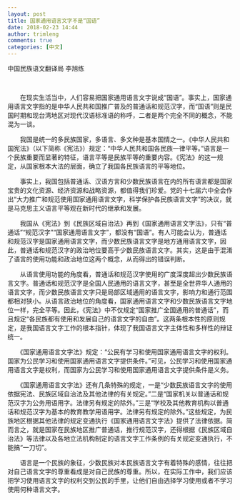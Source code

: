 ```yaml
---
layout: post
title: 国家通用语言文字不是“国语”
date: 2018-02-23 14:44
author: trimleng
comments: true
categories: [中文]
---
```

<span style="font-weight: 400;">中国民族语文翻译局 李旭练</span>

&nbsp;

<span style="font-weight: 400;">　　在现实生活当中，人们容易把国家通用语言文字说成“国语”。事实上，国家通用语言文字指的是中华人民共和国推广普及的普通话和规范汉字，而“国语”则是民国时期和现台湾地区对现代汉语标准语的称呼，二者是两个完全不同的概念，不能混为一谈。</span>

<span style="font-weight: 400;">　　我国是统一的多民族国家，多语言、多文种是基本国情之一。《中华人民共和国宪法》（以下简称《宪法》）规定：“中华人民共和国各民族一律平等。”语言是一个民族重要而显著的特征，语言平等是民族平等的重要内容。《宪法》的这一规定，从国家根本大法的层面，确立了我国各民族语言的平等地位。</span>

<!--more-->

<span style="font-weight: 400;">　　事实上，我国包括普通话、汉语方言和少数民族语言在内的所有语言都是国家宝贵的文化资源、经济资源和战略资源，都值得我们珍爱。党的十七届六中全会作出“大力推广和规范使用国家通用语言文字，科学保护各民族语言文字”的决议，就是马克思主义语言平等观在新时代的继承和发展。</span>

<span style="font-weight: 400;">　　我国从《宪法》到《民族区域自治法》再到《国家通用语言文字法》，只有“普通话”“规范汉字”“国家通用语言文字”，都没有“国语”。有人可能会认为，普通话和规范汉字是国家通用语言文字，而少数民族语言文字是地方通用语言文字，因此，普通话和规范汉字的政治地位要高于少数民族语言文字。其实，这是由于混淆了语言的使用功能和政治地位这两个概念，从而得出的错误判断。</span>

<span style="font-weight: 400;">　　从语言使用功能的角度看，普通话和规范汉字使用的广度深度超出少数民族语言文字。普通话和规范汉字是全国人民通用的语言文字，甚至是全世界华人通用的语言文字，而少数民族语言文字只是局部区域通用的语言文字，影响力和通行范围都相对狭小。从语言政治地位的角度看，国家通用语言文字和少数民族语言文字地位一样，完全平等。因此，《宪法》中不仅规定“国家推广全国通用的普通话”，而且规定“各民族都有使用和发展自己的语言文字的自由”。这两条根本性的原则规定，是我国语言文字工作的根本指针，体现了我国语言文字主体性和多样性的辩证统一。</span>

<span style="font-weight: 400;">　　《国家通用语言文字法》规定：“公民有学习和使用国家通用语言文字的权利。国家为公民学习和使用国家通用语言文字提供条件。”可见，公民学习和使用国家通用语言文字是权利，而国家为公民学习和使用国家通用语言文字提供条件是义务。</span>

<span style="font-weight: 400;">　　《国家通用语言文字法》还有几条特殊的规定，一是“少数民族语言文字的使用依据宪法、民族区域自治法及其他法律的有关规定。”二是“国家机关以普通话和规范汉字为公务用语用字。法律另有规定的除外。”三是“学校及其他教育机构以普通话和规范汉字为基本的教育教学用语用字。法律另有规定的除外。”这些规定，为民族地区根据其他法律的规定变通执行《国家通用语言文字法》提供了法律依据。简而言之，就是国家在民族地区推广普通话，推行规范汉字，还得根据《民族区域自治法》等法律以及各地立法机构制定的语言文字工作条例的有关规定变通执行，不能搞“一刀切”。</span>

<span style="font-weight: 400;">　　语言是一个民族的象征，少数民族对本民族语言文字有着特殊的感情，往往把对自己语言文字的尊重看成是对自己民族的尊重。所以，在实际工作中，我们应该把学习使用语言文字的权利交到公民的手里，让他们自由选择学习使用或者不学习使用何种语言文字。</span>
